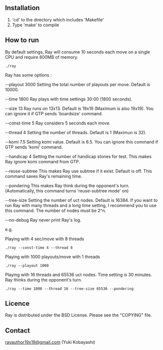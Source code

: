 Installation
------------
1. 'cd' to the directory which includes 'Makefile'
2. Type 'make' to compile

How to run
----------
By default settings, Ray will consume 10 seconds each move on a single CPU 
and require 800MB of memory. 

    ./ray

Ray has some options :

--playout 3000    Setting the total number of playouts per move. Default is 10000.

--time 1800       Ray plays with time settings 30:00 (1800 seconds).

--size 13         Ray runs on 13x13. Default is 19x19 (Maximum is also 19x19).
                  You can ignore it if GTP sends 'boardsize' command.

--const-time 5    Ray considers 5 seconds each move. 

--thread 4        Setting the number of threads. Default is 1 (Maximun is 32).

--komi 7.5        Setting komi value. Default is 6.5.
                  You can ignore this command if GTP sends 'komi' command.

--handicap 4      Setting the number of handicap stones for test.
                  This makes Ray ignore komi command from GTP.

--reuse-subtree   This makes Ray use subtree if it exist. Default is off.
                  This command saves Ray's remaining time.

--pondering       This makes Ray think during the opponent's turn.
                  (Automatically, this command turns 'reuse-subtree mode' on)

--tree-size       Setting the number of uct nodes. Default is 16384. If you 
                  want to run Ray with many threads and a long time setting,
                  I recommend you to use this command. The number of nodes
                  must be 2^n.

--no-debug        Ray never print Ray's log.


e.g.

Playing with 4 sec/move with 8 threads

    ./ray --const-time 4 --thread 8

Playing with 1000 playouts/move with 1 threads

    ./ray --playout 1000

Playing with 16 threads and 65536 uct nodes. Time setting is 30 minutes.
Ray thinks during the opponent's turn.

    ./ray --time 1800 --thread 16 --tree-size 65536 --pondering


Licence
-------
Ray is distributed under the BSD License.
Please see the "COPYING" file.

Contact
-------
rayauthor19x19@gmail.com (Yuki Kobayashi)
